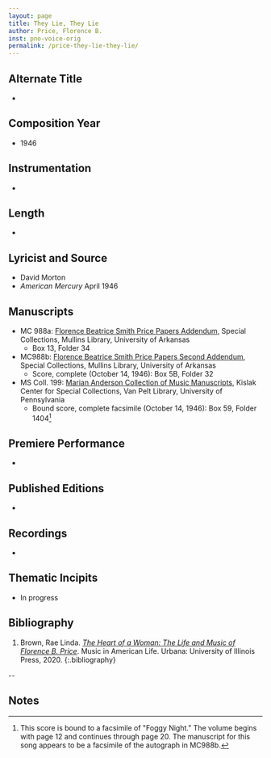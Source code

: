 ```yaml
---
layout: page
title: They Lie, They Lie
author: Price, Florence B.
inst: pno-voice-orig
permalink: /price-they-lie-they-lie/
---
```


## Alternate Title
- 

## Composition Year
- 1946

## Instrumentation
- 

## Length
- 

## Lyricist and Source
- David Morton
- *American Mercury* April 1946

## Manuscripts
- MC 988a: <a href="https://uark.as.atlas-sys.com/repositories/2/resources/1522" target="_blank">Florence Beatrice Smith Price Papers Addendum</a>, Special Collections, Mullins Library, University of Arkansas
    * Box 13, Folder 34
- MC988b: <a href="https://uark.as.atlas-sys.com/repositories/2/resources/696/" target="_blank">Florence Beatrice Smith Price Papers Second Addendum</a>, Special Collections, Mullins Library, University of Arkansas
    * Score, complete (October 14, 1946): Box 5B, Folder 32
- MS Coll. 199: <a href="https://www.library.upenn.edu/detail/collection/marian-anderson-collection" target="_blank">Marian Anderson Collection of Music Manuscripts</a>, Kislak Center for Special Collections, Van Pelt Library, University of Pennsylvania
    * Bound score, complete facsimile (October 14, 1946): Box 59, Folder 1404[^fn1]


## Premiere Performance
- 

## Published Editions
- 

## Recordings
- 

## Thematic Incipits
- In progress

## Bibliography
1. Brown, Rae Linda. <a href="https://www.worldcat.org/title/1122800180" target="_blank">*The Heart of a Woman: The Life and Music of Florence B. Price*</a>. Music in American Life. Urbana: University of Illinois Press, 2020.
{:.bibliography}

--

## Notes
[^fn1]: This score is bound to a facsimile of "Foggy Night." The volume begins with page 12 and continues through page 20. The manuscript for this song appears to be a facsimile of the autograph in MC988b.
